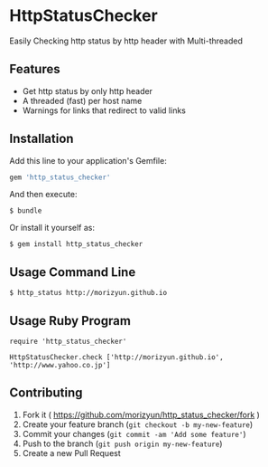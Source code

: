 # HttpStatusChecker

Easily Checking http status by http header with Multi-threaded

## Features

* Get http status by only http header
* A threaded (fast) per host name
* Warnings for links that redirect to valid links

## Installation

Add this line to your application's Gemfile:

```ruby
gem 'http_status_checker'
```

And then execute:

    $ bundle

Or install it yourself as:

    $ gem install http_status_checker

## Usage Command Line

    $ http_status http://morizyun.github.io

## Usage Ruby Program

    require 'http_status_checker'

    HttpStatusChecker.check ['http://morizyun.github.io', 'http://www.yahoo.co.jp']

## Contributing

1. Fork it ( https://github.com/morizyun/http_status_checker/fork )
2. Create your feature branch (`git checkout -b my-new-feature`)
3. Commit your changes (`git commit -am 'Add some feature'`)
4. Push to the branch (`git push origin my-new-feature`)
5. Create a new Pull Request
